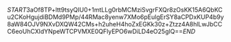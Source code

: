$START$3aOf8TP+ltt9tsyQIU0+1mtLLg0rbMCMziSvgrFXQr8zOsKK15A6QbKCu2CKoHgujdiBDMd9PMp/44RMac8yenw7XMo6pEulgErSY8aCPDxKUP4b9y8aW84OJV9NXvDXQW42CMs+h2uheH4hoZxEGKk30z+Ztzz4A8hlLwJbCCC6eoUhCXldYNpeWTCPVMXE0QFlyEPO6wDiLD4eO25glQ==$END$